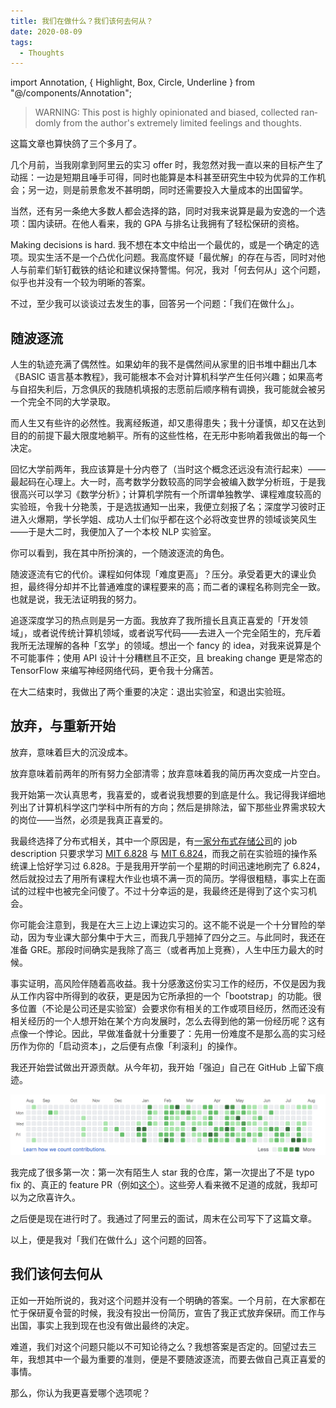 ```yaml
---
title: 我们在做什么？我们该何去何从？
date: 2020-08-09
tags:
  - Thoughts
---
```


import Annotation, { Highlight, Box, Circle, Underline } from "@/components/Annotation";

<div lang="en">

> WARNING: This post is highly opinionated and biased, collected randomly from the author's extremely limited feelings and thoughts.

</div>

这篇文章也算快鸽了三个多月了。

几个月前，当我刚拿到阿里云的实习 offer 时，我忽然对我一直以来的目标产生了动摇：一边是短期且唾手可得，同时也能算是本科甚至研究生中较为优异的工作机会；另一边，则是前景愈发不甚明朗，同时还需要投入大量成本的出国留学。

当然，还有另一条绝大多数人都会选择的路，同时对我来说算是最为安逸的一个选项：国内读研。在他人看来，我的 GPA 与排名让我拥有了轻松保研的资格。

Making decisions is hard. 我不想在本文中给出一个最优的，或是一个确定的选项。现实生活不是一个凸优化问题。我高度怀疑「最优解」的存在与否，同时对他人与前辈们斩钉截铁的结论和建议保持警惕。何况，我对「何去何从」这个问题，似乎也并没有一个较为明晰的答案。

不过，至少我可以谈谈过去发生的事，回答另一个问题：<Underline>「我们在做什么」</Underline>。

## 随波逐流

人生的轨迹充满了偶然性。如果幼年的我不是偶然间从家里的旧书堆中翻出几本《BASIC 语言基本教程》，我可能根本不会对计算机科学产生任何兴趣；如果高考与自招失利后，万念俱灰的我随机填报的志愿前后顺序稍有调换，我可能就会被另一个完全不同的大学录取。

而人生又有些许的必然性。我离经叛道，却又患得患失；我十分谨慎，却又在达到目的的前提下最大限度地躺平。所有的这些性格，在无形中影响着我做出的每一个决定。

回忆大学前两年，我应该算是十分内卷了（当时这个概念还远没有流行起来）——最起码在心理上。大一时，高考数学分数较高的同学会被编入数学分析班，于是我很高兴可以学习《数学分析》；计算机学院有一个所谓单独教学、课程难度较高的实验班，令我十分艳羡，于是选拔通知一出来，我便立刻报了名；深度学习彼时正进入火爆期，学长学姐、成功人士们似乎都在这个必将改变世界的领域谈笑风生——于是大二时，我便加入了一个本校 NLP 实验室。

你可以看到，我在其中所扮演的，一个<Underline>随波逐流</Underline>的角色。

随波逐流有它的代价。课程如何体现「难度更高」？压分。承受着更大的课业负担，最终得分却并不比普通难度的课程要来的高；而二者的课程名称则完全一致。也就是说，我无法证明我的努力。

追逐深度学习的热点则是另一方面。我放弃了我所擅长且真正喜爱的「开发领域」，或者说传统计算机领域，或者说写代码——去进入一个完全陌生的，充斥着我所无法理解的各种「玄学」的领域。想出一个 fancy 的 idea，对我来说算是个不可能事件；使用 API 设计十分糟糕且不正交，且 breaking change 更是常态的 TensorFlow 来编写神经网络代码，更令我十分痛苦。

在大二结束时，我做出了两个重要的决定：<Underline>退出实验室，和退出实验班</Underline>。

## 放弃，与重新开始

放弃，意味着巨大的沉没成本。

放弃意味着前两年的所有努力全部清零；放弃意味着我的简历再次变成一片空白。

我开始第一次认真思考，我喜爱的，或者说我想要的到底是什么。我记得我详细地列出了计算机科学这门学科中所有的方向；然后是排除法，留下那些业界需求较大的岗位——当然，必须是我真正喜爱的。

我最终选择了分布式相关，其中一个原因是，有[一家分布式存储公司](https://www.smartx.com/)的 job description 只要求学习 [MIT 6.828](https://pdos.csail.mit.edu/6.828/2020/) 与 [MIT 6.824](https://pdos.csail.mit.edu/6.824/)，而我之前在实验班的操作系统课上恰好学习过 6.828。于是我用开学前一个星期的时间迅速地刷完了 6.824，然后就投过去了用所有课程大作业也填不满一页的简历。学得很粗糙，事实上在面试的过程中也被完全问傻了。不过十分幸运的是，我最终还是得到了这个实习机会。

你可能会注意到，我是在大三上边上课边实习的。这不能不说是一个十分冒险的举动，因为专业课大部分集中于大三，而我几乎翘掉了四分之三。与此同时，我还在准备 GRE。那段时间确实是我除了高三（或者再加上竞赛），人生中压力最大的时候。

事实证明，高风险伴随着高收益。我十分感激这份实习工作的经历，不仅是因为我从工作内容中所得到的收获，更是因为它所承担的一个「bootstrap」的功能。很多位置（不论是公司还是实验室）会要求你有相关的工作或项目经历，然而还没有相关经历的一个人想开始在某个方向发展时，怎么去得到他的第一份经历呢？这有点像一个悖论。因此，早做准备就十分重要了：先用一份难度不是那么高的实习经历作为你的「启动资本」，之后便有点像「利滚利」的操作。

我还开始尝试做出开源贡献。从今年初，我开始「强迫」自己在 GitHub 上留下痕迹。

![GitHub](../images/where-shall-we-go/github.png)

我完成了很多第一次：第一次有陌生人 star 我的仓库，第一次提出了不是 typo fix 的、真正的 feature PR（例如[这个](https://github.com/rust-analyzer/rust-analyzer/pull/2843)）。这些旁人看来微不足道的成就，我却可以为之欣喜许久。

之后便是现在进行时了。我通过了阿里云的面试，周末在公司写下了这篇文章。

以上，便是我对「我们在做什么」这个问题的回答。

## 我们该何去何从

正如一开始所说的，我对这个问题并没有一个明确的答案。一个月前，在大家都在忙于保研夏令营的时候，我没有投出一份简历，宣告了我正式放弃保研。而工作与出国，事实上我到现在也没有做出最终的决定。

难道，我们对这个问题只能以不可知论待之么？我想答案是否定的。回望过去三年，我想其中一个最为重要的准则，便是不要随波逐流，而要去做自己真正喜爱的事情。

那么，你认为我更喜爱哪个选项呢？

